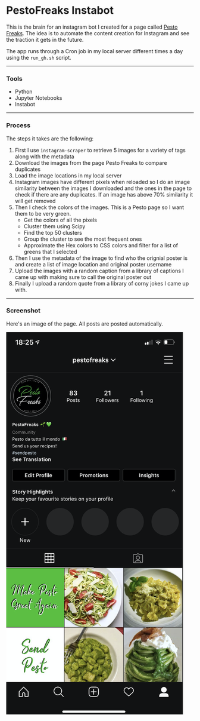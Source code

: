 # PestoFreaks Instabot

This is the brain for an instagram bot I created for a page called [Pesto Freaks](https://www.instagram.com/pestofreaks/). The idea is to automate the content creation for Instagram and see the traction it gets in the future.

The app runs through a Cron job in my local server different times a day using the `run_gh.sh` script.

---

### Tools

- Python
- Jupyter Notebooks
- Instabot

---

### Process

The steps it takes are the following:

1. First I use `instagram-scraper` to retrieve 5 images for a variety of tags along with the metadata
2. Download the images from the page Pesto Freaks to compare duplicates
3. Load the image locations in my local server
4. Instagram images have different pixels when reloaded so I do an image similarity between the images I downloaded and the ones in the page to check if there are any duplicates. If an image has above 70% similarity it will get removed
5. Then I check the colors of the images. This is a Pesto page so I want them to be very green.
   - Get the colors of all the pixels
   - Cluster them using Scipy
   - Find the top 50 clusters
   - Group the cluster to see the most frequent ones
   - Approximate the Hex colors to CSS colors and filter for a list of greens that I selected
6. Then I use the metadata of the image to find who the orignial poster is and create a list of image location and original poster username
7. Upload the images with a random caption from a library of captions I came up with making sure to call the original poster out
8. Finally I upload a random quote from a library of corny jokes I came up with.

---

### Screenshot

Here's an image of the page. All posts are posted automatically.

![](assets/ss.png)

